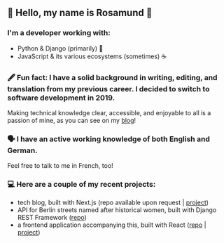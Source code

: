 ## 🌹 Hello, my name is Rosamund 🌹
### I'm a developer working with:

 - Python & Django (primarily) 🐍
 - JavaScript & its various ecosystems (sometimes) ☕️

### 🖋 Fun fact: I have a solid background in writing, editing, and translation from my previous career. I decided to switch to software development in 2019.
Making technical knowledge clear, accessible, and enjoyable to all is a passion of mine, as you can see on my [blog](https://rosamund.dev)!

### 🗣 I have an active working knowledge of both English and German.
Feel free to talk to me in French, too!

### 💻  Here are a couple of my recent projects:
* tech blog, built with Next.js (repo available upon request | [project](https://www.rosamund.dev/))
* API for Berlin streets named after historical women, built with Django REST Framework ([repo](https://github.com/rosamundm/womens-history-of-berlin--api))
* a frontend application accompanying this, built with React ([repo](https://github.com/rosamundm/womens-history-of-berlin--frontend) | [project](https://womens-history-of-berlin.netlify.app/))

